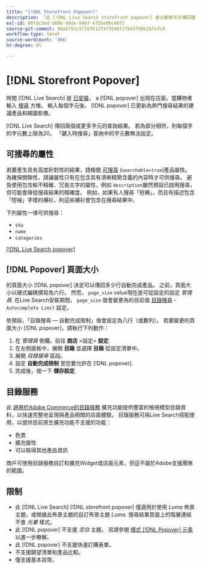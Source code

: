 ```yaml
---
title: "[!DNL Storefront Popover]"
description: 「此 [!DNL Live Search storefront popover] 會以動態方式傳回建議的產品和縮圖。」
exl-id: 88fdc3ed-b606-40de-94b7-435be09c4072
source-git-commit: 96a5791c5716f612f473540f27bd3f99b1bfe7c8
workflow-type: tm+mt
source-wordcount: '466'
ht-degree: 0%

---
```


# [!DNL Storefront Popover]

時間 [!DNL Live Search] 是 [已安裝](install.md)， a [!DNL popover] 出現在店面，當購物者輸入 [搜尋](https://experienceleague.adobe.com/docs/commerce-admin/catalog/catalog/search/search.html#quick-search) 方塊。 輸入每個字元後， [!DNL popover] 已更新為熱門搜尋結果的建議產品和縮圖影像。

[!DNL Live Search] 傳回兩個或更多字元的查詢結果。 若為部分相符，則每個字的字元數上限為20。 「鍵入時搜尋」查詢中的字元數無法設定。

## 可搜尋的屬性

若要產生具有高度針對性的結果，請檢閱 [可搜尋](https://experienceleague.adobe.com/docs/commerce-admin/catalog/product-attributes/product-attributes.html) (`searchable=true`)產品屬性。 為確保關聯性，請讓屬性只有在包含具有清晰精簡含義的內容時才可供搜尋。 避免使用包含較不精確、冗長文字的屬性，例如 `description`雖然預設已啟用搜尋，但可能會降低搜尋結果的精確度。 例如，如果有人搜尋「短褲」，而且有描述包含「短袖」字樣的襯衫，則這些襯衫會包含在搜尋結果中。

下列屬性一律可供搜尋：

* `sku`
* `name`
* `categories`

[[!DNL Live Search popover]](assets/storefront-search-as-you-type.png)

## [!DNL Popover] 頁面大小

的頁面大小 [!DNL popover] 決定可以傳回多少行自動完成產品。 之前，頁面大小以硬式編碼撰寫為六行。 然而， `page_size` value現在是可從設定的設定 *管理員*. 在Live Search安裝期間， `page_size` 值會變更為的目前值 [目錄搜尋](https://experienceleague.adobe.com/docs/commerce-admin/config/catalog/catalog.html) - `Autocomplete Limit` 設定。

依預設，「目錄搜尋 — 自動完成限制」值會設定為八行（或數列）。 若要變更的頁面大小 [!DNL popover]，請執行下列動作：

1. 在 *管理員* 側欄，前往 **商店** >設定> **設定**.
1. 在左側面板中，展開 **目錄** 並選擇 **目錄** 從設定清單中。
1. 展開 *目錄搜尋* 區段。
1. 設定 **自動完成限制** 至您要允許在 [!DNL popover].
1. 完成後，按一下 **儲存設定**.

## 目錄服務

此 [適用於Adobe Commerce的目錄服務](../catalog-service/overview.md) 擴充功能提供豐富的檢視模型目錄資料，以快速完整地呈現與產品相關的店面體驗。 目錄服務可與Live Search搭配使用，以提供目前原生擴充功能不支援的功能：

* 色票
* 擴充屬性
* 可以取得其他產品資訊

商戶可使用目錄服務自訂和擴充Widget或店面元素，但這不屬於Adobe支援團隊的範圍。

## 限制

* 此 [!DNL Live Search] [!DNL storefront popover] 僅適用於使用 *Luma* 佈景主題，或根據此佈景主題的自訂佈景主題 *Luma*. 搜尋結果頁面上的階層連結不會 *光暈* 樣式。
* 此 [!DNL popover] 不支援 *空白* 主題。 另請參閱 [樣式 [!DNL Popover] 元素](storefront-popover-styling.md) 以進一步瞭解。
* 此 [!DNL popover] 不支援快速訂購表單。
* 不支援願望清單和產品比較。
* 僅支援基本貨幣。

